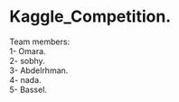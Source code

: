 # Kaggle_Competition.  
Team members:    
1- Omara.    
2- sobhy.      
3- Abdelrhman.  
4- nada.  
5- Bassel. 

